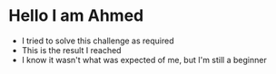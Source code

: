 # Hello I am Ahmed 
- I tried to solve this challenge as required
- This is the result I reached 
- I know it wasn't what was expected of me, but I'm still a beginner